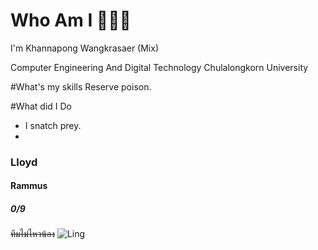 # Who Am I 🐍🐍🐍
I'm Khannapong Wangkrasaer (Mix)


Computer Engineering And Digital Technology Chulalongkorn University


#What's my skills
Reserve poison.


#What did I Do
- I snatch prey.
- 
### Lloyd
#### Rammus
##### 0/9
~~ทีมไม่ไหวน้อง~~
![Ling](https://facts.net/wp-content/uploads/2023/12/15-baby-monkey-facts-1702697694.jpg)

<!--
**mixzky/mixzky** is a ✨ _special_ ✨ repository because its `README.md` (this file) appears on your GitHub profile.



Here are some ideas to get you started:

- 🔭 I’m currently working on ...
- 🌱 I’m currently learning ...
- 👯 I’m looking to collaborate on ...
- 🤔 I’m looking for help with ...
- 💬 Ask me about ...
- 📫 How to reach me: ...
- 😄 Pronouns: ...
- ⚡ Fun fact: ...
-->
